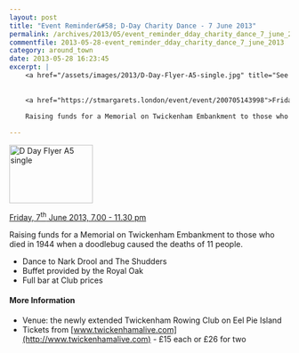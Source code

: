 ```yaml
---
layout: post
title: "Event Reminder&#58; D-Day Charity Dance - 7 June 2013"
permalink: /archives/2013/05/event_reminder_dday_charity_dance_7_june_2013.html
commentfile: 2013-05-28-event_reminder_dday_charity_dance_7_june_2013
category: around_town
date: 2013-05-28 16:23:45
excerpt: |
    <a href="/assets/images/2013/D-Day-Flyer-A5-single.jpg" title="See larger version of - D Day Flyer A5 single"><img src="/assets/images/2013/D-Day-Flyer-A5-single_thumb.jpg" width="150" height="105" alt="D Day Flyer A5 single" class="photo right" /></a>
    
    
    <a href="https://stmargarets.london/event/event/200705143998">Friday, 7<sup>th</sup> June 2013, 7.00 - 11.30 pm</a>
    
    Raising funds for a Memorial on Twickenham Embankment to those who died in 1944 when a doodlebug caused the deaths of 11 people.

---
```


<a href="/assets/images/2013/D-Day-Flyer-A5-single.jpg" title="See larger version of - D Day Flyer A5 single"><img src="/assets/images/2013/D-Day-Flyer-A5-single_thumb.jpg" width="150" height="105" alt="D Day Flyer A5 single" class="photo right" /></a>

[Friday, 7<sup>th</sup> June 2013, 7.00 - 11.30 pm](/event/event/200705143998)

Raising funds for a Memorial on Twickenham Embankment to those who died in 1944 when a doodlebug caused the deaths of 11 people.

-   Dance to Nark Drool and The Shudders
-   Buffet provided by the Royal Oak
-   Full bar at Club prices

#### More Information

-   Venue: the newly extended Twickenham Rowing Club on Eel Pie Island
-   Tickets from [www.twickenhamalive.com](http://www.twickenhamalive.com) - £15 each or £26 for two
